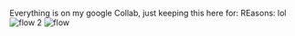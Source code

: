 Everything is on my google Collab, just keeping this here for: REasons: lol
![flow 2](https://github.com/olimiemma/Advanced-Email-Reply-Llama3-LangGraph-Groq/assets/98601170/0c72f435-bd91-4ef2-a0bc-bad16917a4c1)
![flow](https://github.com/olimiemma/Advanced-Email-Reply-Llama3-LangGraph-Groq/assets/98601170/ee7faa7e-5823-4f7d-9f2d-571f3791f976)
